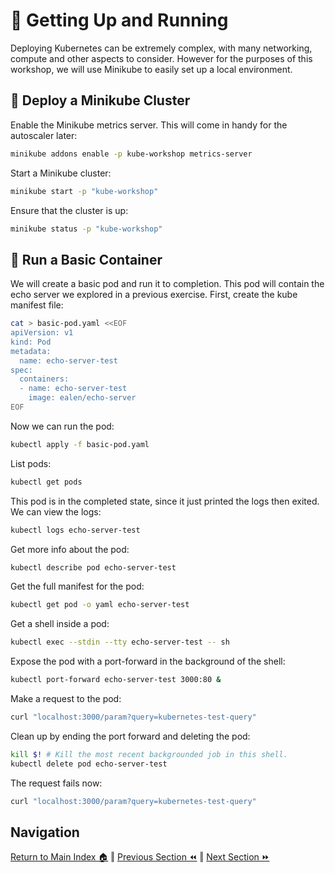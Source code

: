 # 🏃 Getting Up and Running

Deploying Kubernetes can be extremely complex, with many networking, compute and other aspects to consider.
However for the purposes of this workshop, we will use Minikube to easily set up a local environment.

## 🚀 Deploy a Minikube Cluster
Enable the Minikube metrics server. This will come in handy for the autoscaler later:
```bash
minikube addons enable -p kube-workshop metrics-server
```

Start a Minikube cluster:
```bash
minikube start -p "kube-workshop"
```

Ensure that the cluster is up:
```bash
minikube status -p "kube-workshop"
```

## 🐋 Run a Basic Container

We will create a basic pod and run it to completion. This pod will contain the echo server we explored in a previous exercise.
First, create the kube manifest file:
```bash
cat > basic-pod.yaml <<EOF
apiVersion: v1
kind: Pod
metadata:
  name: echo-server-test
spec:
  containers:
  - name: echo-server-test
    image: ealen/echo-server
EOF
```

Now we can run the pod:

```bash
kubectl apply -f basic-pod.yaml
```

List pods:
```bash
kubectl get pods
```

This pod is in the completed state, since it just printed the logs then exited. We can view the logs:
```bash
kubectl logs echo-server-test
```

Get more info about the pod:
```bash
kubectl describe pod echo-server-test
```

Get the full manifest for the pod:
```bash
kubectl get pod -o yaml echo-server-test
```

Get a shell inside a pod:
```bash
kubectl exec --stdin --tty echo-server-test -- sh
```

Expose the pod with a port-forward in the background of the shell:
```bash
kubectl port-forward echo-server-test 3000:80 &
```

Make a request to the pod:
```bash
curl "localhost:3000/param?query=kubernetes-test-query"
```

Clean up by ending the port forward and deleting the pod:
```bash
kill $! # Kill the most recent backgrounded job in this shell.
kubectl delete pod echo-server-test
```

The request fails now:
```bash
curl "localhost:3000/param?query=kubernetes-test-query"
```

## Navigation

[Return to Main Index 🏠](../readme.md) ‖
[Previous Section ⏪](../00-pre-reqs/readme.md) ‖ [Next Section ⏩](../02-container-registry/readme.md)
